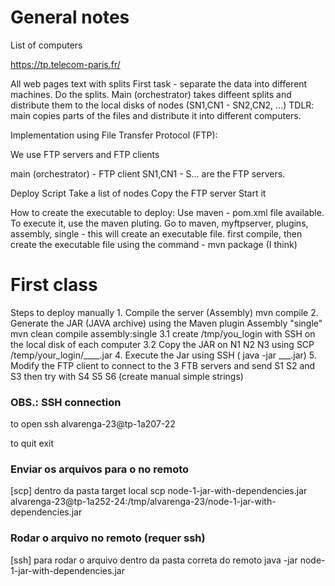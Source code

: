 # General notes
List of computers

https://tp.telecom-paris.fr/

All web pages text with splits
First task - separate the data into different machines. Do the splits.
	Main (orchestrator)
		takes diffeent splits and distribute them to the local disks of nodes (SN1,CN1 - SN2,CN2, ...)
		TDLR: main copies parts of the files and distribute it into different computers.

Implementation using File Transfer Protocol (FTP):

We use FTP servers and FTP clients

main (orchestrator) - FTP client
SN1,CN1 - S... are the FTP servers.

Deploy Script 
	Take a list of nodes
	Copy the FTP server
	Start it

How to create the executable to deploy:
Use maven - pom.xml file available. 
To execute it, use the maven pluting. 
	Go to maven, myftpserver, plugins, assembly, single - this will create an executable file.
		first compile, then create the executable file using the command - mvn package (I think)


# First class
Steps to deploy manually
1.⁠ ⁠Compile the server (Assembly)
    mvn compile
2.⁠ ⁠Generate the JAR (JAVA archive) using the Maven plugin Assembly "single"
	mvn clean compile assembly:single
3.1 create /tmp/you_login with SSH on the local disk of each computer 
3.2⁠ ⁠Copy the JAR on N1 N2 N3 using SCP  /temp/your_login/____.jar
4.⁠ ⁠Execute the Jar using SSH ( java -jar ___.jar)
5. Modify the FTP client to connect to the 3 FTB servers
and send S1 S2 and S3 then try with S4 S5 S6 (create manual simple strings)

### OBS.: SSH connection
to open
	ssh alvarenga-23@tp-1a207-22

to quit
	exit


### Enviar os arquivos para o no remoto

[scp] dentro da pasta target local
	scp node-1-jar-with-dependencies.jar alvarenga-23@tp-1a252-24:/tmp/alvarenga-23/node-1-jar-with-dependencies.jar

### Rodar o arquivo no remoto (requer ssh)

[ssh] para rodar o arquivo dentro da pasta correta do remoto
	java -jar node-1-jar-with-dependencies.jar
